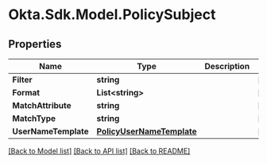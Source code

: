 # Okta.Sdk.Model.PolicySubject

## Properties

Name | Type | Description | Notes
------------ | ------------- | ------------- | -------------
**Filter** | **string** |  | [optional] 
**Format** | **List&lt;string&gt;** |  | [optional] 
**MatchAttribute** | **string** |  | [optional] 
**MatchType** | **string** |  | [optional] 
**UserNameTemplate** | [**PolicyUserNameTemplate**](PolicyUserNameTemplate.md) |  | [optional] 

[[Back to Model list]](../README.md#documentation-for-models) [[Back to API list]](../README.md#documentation-for-api-endpoints) [[Back to README]](../README.md)

